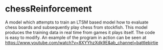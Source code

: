 # chessReinforcement
A model which attempts to train an LTSM based model how to evaluate chess boards and subsequently play chess from stockfish.
This model produces the training data in real time from games it plays itself. The code is easy to modify.
An example of the program in action can be seen at https://www.youtube.com/watch?v=8XYYhzXdk9E&ab_channel=battlebirtie
